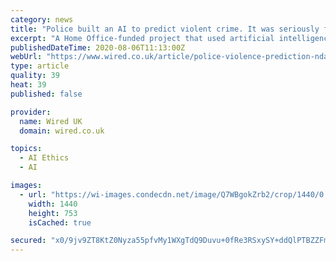 ```yaml
---
category: news
title: "Police built an AI to predict violent crime. It was seriously flawed"
excerpt: "A Home Office-funded project that used artificial intelligence to predict gun and knife crime was found to be wildly inaccurate"
publishedDateTime: 2020-08-06T11:13:00Z
webUrl: "https://www.wired.co.uk/article/police-violence-prediction-ndas"
type: article
quality: 39
heat: 39
published: false

provider:
  name: Wired UK
  domain: wired.co.uk

topics:
  - AI Ethics
  - AI

images:
  - url: "https://wi-images.condecdn.net/image/Q7WBgokZrb2/crop/1440/0.5235602094240838/f/wired-facialrec.jpg"
    width: 1440
    height: 753
    isCached: true

secured: "x0/9jv9ZT8KtZ0Nyza55pfvMy1WXgTdQ9Duvu+0fRe3RSxySY+ddQlPTBZZFmkSle4+Qc82JtyaKpHFJC6CjqF6FIEZu71T/OUXv8/vIf6WzboT5h0CLNMoP+TMN6uUJnn+dohbf4URt/7//L7T4sFDPo/nPBEYDlnWYUvihkr5RebUZ0GrrdkpWvsCHDQNedEwe9H8BhLJoky294eAe75tvFi1cRARxReoV6AOMIve6JpfeIhNbf7RtyD9K4D6XfZSDuvpeViMFw2sGW0JZQVlFbA0e0wI0+MASvBCGLaWpWKLidiY5LdI2cvdB5pwGBEcZozQqovJE/dMVzEZFiQ==;/EWiBviZoKj75lI/X/wTwg=="
---
```


